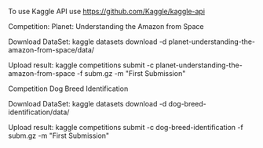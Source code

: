 To use Kaggle API use https://github.com/Kaggle/kaggle-api


Competition: 
Planet: Understanding the Amazon from Space

Download DataSet:
kaggle datasets download -d planet-understanding-the-amazon-from-space/data/

Upload result:
kaggle competitions submit -c planet-understanding-the-amazon-from-space -f subm.gz -m "First Submission" 

Competition
Dog Breed Identification

Download DataSet:
kaggle datasets download -d dog-breed-identification/data/

Upload result:
kaggle competitions submit -c dog-breed-identification -f subm.gz -m "First Submission" 